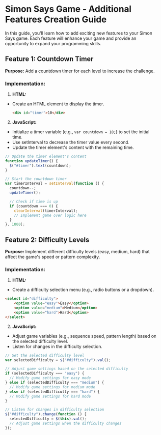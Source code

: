 # Simon Says Game - Additional Features Creation Guide

In this guide, you'll learn how to add exciting new features to your Simon Says game. Each feature will enhance your game and provide an opportunity to expand your programming skills.

## Feature 1: Countdown Timer

**Purpose:** Add a countdown timer for each level to increase the challenge.

### Implementation:

1. **HTML:**

- Create an HTML element to display the timer.
  ```HTML
  <div id="timer">10</div>
  ```

2. **JavaScript:**

- Initialize a timer variable (e.g., `var countdown = 10;`) to set the initial time.
- Use setInterval to decrease the timer value every second.
- Update the timer element's content with the remaining time.

```javascript
// Update the timer element's content
function updateTimer() {
  $("#timer").text(countdown);
}

// Start the countdown timer
var timerInterval = setInterval(function () {
  countdown--;
  updateTimer();

  // Check if time is up
  if (countdown === 0) {
    clearInterval(timerInterval);
    // Implement game over logic here
  }
}, 1000);
```

## Feature 2: Difficulty Levels

**Purpose:** Implement different difficulty levels (easy, medium, hard) that affect the game's speed or pattern complexity.

### Implementation:

1. **HTML:**

- Create a difficulty selection menu (e.g., radio buttons or a dropdown).

```HTML
<select id="difficulty">
    <option value="easy">Easy</option>
    <option value="medium">Medium</option>
    <option value="hard">Hard</option>
</select>
```

2. **JavaScript:**

- Adjust game variables (e.g., sequence speed, pattern length) based on the selected difficulty level.
- Listen for changes in the difficulty selection.

```javascript
// Get the selected difficulty level
var selectedDifficulty = $("#difficulty").val();

// Adjust game settings based on the selected difficulty
if (selectedDifficulty === "easy") {
  // Modify game settings for easy mode
} else if (selectedDifficulty === "medium") {
  // Modify game settings for medium mode
} else if (selectedDifficulty === "hard") {
  // Modify game settings for hard mode
}

// Listen for changes in difficulty selection
$("#difficulty").change(function () {
  selectedDifficulty = $(this).val();
  // Adjust game settings when the difficulty changes
});
```
